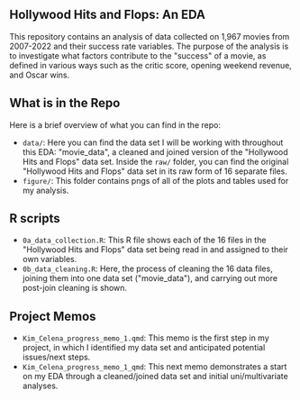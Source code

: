 ## Hollywood Hits and Flops: An EDA

This repository contains an analysis of data collected on 1,967 movies from 2007-2022 and their success rate variables. The purpose of the analysis is to investigate what factors contribute to the "success" of a movie, as defined in various ways such as the critic score, opening weekend revenue, and Oscar wins.

## What is in the Repo
Here is a brief overview of what you can find in the repo:

- `data/`: Here you can find the data set I will be working with throughout this EDA: "movie_data", a cleaned and joined version of the "Hollywood Hits and Flops" data set. Inside the `raw/` folder, you can find the original "Hollywood Hits and Flops" data set in its raw form of 16 separate files.
- `figure/`: This folder contains pngs of all of the plots and tables used for my analysis.


## R scripts

- `0a_data_collection.R`: This R file shows each of the 16 files in the "Hollywood Hits and Flops" data set being read in and assigned to their own variables.
- `0b_data_cleaning.R`: Here, the process of cleaning the 16 data files, joining them into one data set ("movie_data"), and carrying out more post-join cleaning is shown.



## Project Memos
- `Kim_Celena_progress_memo_1.qmd`: This memo is the first step in my project, in which I identified my data set and anticipated potential issues/next steps.
- `Kim_Celena_progress_memo_1_qmd`: This next memo demonstrates a start on my EDA through a cleaned/joined data set and initial uni/multivariate analyses.
